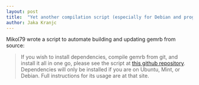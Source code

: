 ```yaml
---
layout: post
title:  "Yet another compilation script (especially for Debian and progeny)"
author: Jaka Kranjc
---
```


Mikol79 wrote a script to automate building and updating gemrb from source:

> If you wish to install dependencies, compile gemrb from git, and install it all in one go,
> please see the script at [this github repository](https://github.com/Exactus29/build_install_script_for_gemrb). Dependencies will only be installed if you
> are on Ubuntu, Mint, or Debian. Full instructions for its usage are at that site. 

